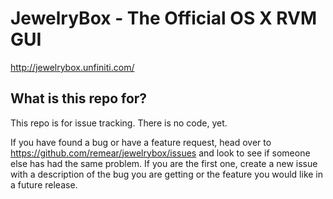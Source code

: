JewelryBox - The Official OS X RVM GUI
======================================

http://jewelrybox.unfiniti.com/

What is this repo for?
----------------------

This repo is for issue tracking.
There is no code, yet.

If you have found a bug or have a feature request, head over to https://github.com/remear/jewelrybox/issues and look to see if someone else has had the same problem.
If you are the first one, create a new issue with a description of the bug you are getting or the feature you would like in a future release.
